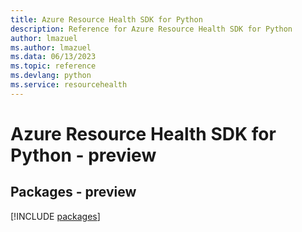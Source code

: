 ```yaml
---
title: Azure Resource Health SDK for Python
description: Reference for Azure Resource Health SDK for Python
author: lmazuel
ms.author: lmazuel
ms.data: 06/13/2023
ms.topic: reference
ms.devlang: python
ms.service: resourcehealth
---
```

# Azure Resource Health SDK for Python - preview
## Packages - preview
[!INCLUDE [packages](resource-health-index.md)]